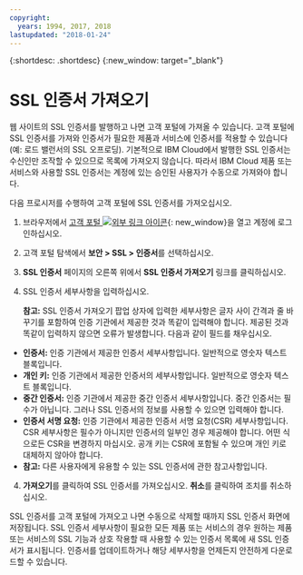 ```yaml
---
copyright:
  years: 1994, 2017, 2018
lastupdated: "2018-01-24"
---
```


{:shortdesc: .shortdesc}
{:new_window: target="_blank"}

# SSL 인증서 가져오기

웹 사이트의 SSL 인증서를 발행하고 나면 고객 포털에 가져올 수 있습니다. 고객 포털에 SSL 인증서를 가져와 인증서가 필요한 제품과 서비스에 인증서를 적용할 수 있습니다(예: 로드 밸런서의 SSL 오프로딩). 기본적으로 IBM Cloud에서 발행한 SSL 인증서는 수신인만 조작할 수 있으므로 목록에 가져오지 않습니다. 따라서 IBM Cloud 제품 또는 서비스와 사용할 SSL 인증서는 계정에 있는 승인된 사용자가 수동으로 가져와야 합니다.

다음 프로시저를 수행하여 고객 포털에 SSL 인증서를 가져오십시오.

1. 브라우저에서 [고객 포털 ![외부 링크 아이콘](../../icons/launch-glyph.svg "외부 링크 아이콘")](https://control.softlayer.com/){: new_window}을 열고 계정에 로그인하십시오.
2. 고객 포털 탐색에서 **보안 > SSL > 인증서**를 선택하십시오.
3. **SSL 인증서** 페이지의 오른쪽 위에서 **SSL 인증서 가져오기** 링크를 클릭하십시오.
2. SSL 인증서 세부사항을 입력하십시오. 

	**참고:** SSL 인증서 가져오기 팝업 상자에 입력한 세부사항은 글자 사이 간격과 줄 바꾸기를 포함하여 인증 기관에서 제공한 것과 똑같이 입력해야 합니다. 제공된 것과 똑같이 입력하지 않으면 오류가 발생합니다. 다음과 같이 필드를 채우십시오.
  - **인증서:** 인증 기관에서 제공한 인증서 세부사항입니다. 일반적으로 영숫자 텍스트 블록입니다.
  - **개인 키:** 인증 기관에서 제공한 인증서의 세부사항입니다. 일반적으로 영숫자 텍스트 블록입니다.
  - **중간 인증서:** 인증 기관에서 제공한 중간 인증서 세부사항입니다. 중간 인증서는 필수가 아닙니다. 그러나 SSL 인증서의 정보를 사용할 수 있으면 입력해야 합니다.
  - **인증서 서명 요청:** 인증 기관에서 제공한 인증서 서명 요청(CSR) 세부사항입니다. CSR 세부사항은 필수가 아니지만 인증서의 일부인 경우 제공해야 합니다. 어떤 식으로든 CSR을 변경하지 마십시오. 공개 키는 CSR에 포함될 수 있으며 개인 키로 대체하지 않아야 합니다.
  - **참고:** 다른 사용자에게 유용할 수 있는 SSL 인증서에 관한 참고사항입니다.
4. **가져오기**를 클릭하여 SSL 인증서를 가져오십시오. **취소**를 클릭하여 조치를 취소하십시오.

SSL 인증서를 고객 포털에 가져오고 나면 수동으로 삭제할 때까지 SSL 인증서 화면에 저장됩니다. SSL 인증서 세부사항이 필요한 모든 제품 또는 서비스의 경우 원하는 제품 또는 서비스의 SSL 기능과 상호 작용할 때 사용할 수 있는 인증서 목록에 새 SSL 인증서가 표시됩니다. 인증서를 업데이트하거나 해당 세부사항을 언제든지 안전하게 다운로드할 수 있습니다.
